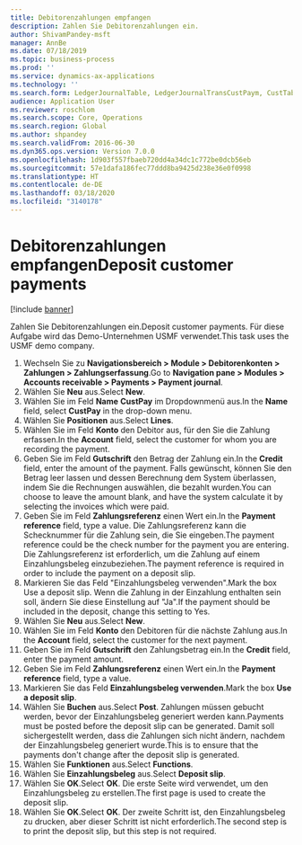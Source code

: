 ```yaml
---
title: Debitorenzahlungen empfangen
description: Zahlen Sie Debitorenzahlungen ein.
author: ShivamPandey-msft
manager: AnnBe
ms.date: 07/18/2019
ms.topic: business-process
ms.prod: ''
ms.service: dynamics-ax-applications
ms.technology: ''
ms.search.form: LedgerJournalTable, LedgerJournalTransCustPaym, CustTableLookup
audience: Application User
ms.reviewer: roschlom
ms.search.scope: Core, Operations
ms.search.region: Global
ms.author: shpandey
ms.search.validFrom: 2016-06-30
ms.dyn365.ops.version: Version 7.0.0
ms.openlocfilehash: 1d903f557fbaeb720dd4a34dc1c772be0dcb56eb
ms.sourcegitcommit: 57e1dafa186fec77ddd8ba9425d238e36e0f0998
ms.translationtype: HT
ms.contentlocale: de-DE
ms.lasthandoff: 03/18/2020
ms.locfileid: "3140178"
---
```

# <a name="deposit-customer-payments"></a><span data-ttu-id="57b5b-103">Debitorenzahlungen empfangen</span><span class="sxs-lookup"><span data-stu-id="57b5b-103">Deposit customer payments</span></span>

[!include [banner](../../includes/banner.md)]

<span data-ttu-id="57b5b-104">Zahlen Sie Debitorenzahlungen ein.</span><span class="sxs-lookup"><span data-stu-id="57b5b-104">Deposit customer payments.</span></span> <span data-ttu-id="57b5b-105">Für diese Aufgabe wird das Demo-Unternehmen USMF verwendet.</span><span class="sxs-lookup"><span data-stu-id="57b5b-105">This task uses the USMF demo company.</span></span>

1. <span data-ttu-id="57b5b-106">Wechseln Sie zu **Navigationsbereich > Module > Debitorenkonten > Zahlungen > Zahlungserfassung**.</span><span class="sxs-lookup"><span data-stu-id="57b5b-106">Go to **Navigation pane > Modules > Accounts receivable > Payments > Payment journal**.</span></span>
2. <span data-ttu-id="57b5b-107">Wählen Sie **Neu** aus.</span><span class="sxs-lookup"><span data-stu-id="57b5b-107">Select **New**.</span></span>
3. <span data-ttu-id="57b5b-108">Wählen Sie im Feld **Name** **CustPay** im Dropdownmenü aus.</span><span class="sxs-lookup"><span data-stu-id="57b5b-108">In the **Name** field, select **CustPay** in the drop-down menu.</span></span>
4. <span data-ttu-id="57b5b-109">Wählen Sie **Positionen** aus.</span><span class="sxs-lookup"><span data-stu-id="57b5b-109">Select **Lines**.</span></span>
5. <span data-ttu-id="57b5b-110">Wählen Sie im Feld **Konto** den Debitor aus, für den Sie die Zahlung erfassen.</span><span class="sxs-lookup"><span data-stu-id="57b5b-110">In the **Account** field, select the customer for whom you are recording the payment.</span></span>
6. <span data-ttu-id="57b5b-111">Geben Sie im Feld **Gutschrift** den Betrag der Zahlung ein.</span><span class="sxs-lookup"><span data-stu-id="57b5b-111">In the **Credit** field, enter the amount of the payment.</span></span> <span data-ttu-id="57b5b-112">Falls gewünscht, können Sie den Betrag leer lassen und dessen Berechnung dem System überlassen, indem Sie die Rechnungen auswählen, die bezahlt wurden.</span><span class="sxs-lookup"><span data-stu-id="57b5b-112">You can choose to leave the amount blank, and have the system calculate it by selecting the invoices which were paid.</span></span>  
7. <span data-ttu-id="57b5b-113">Geben Sie im Feld **Zahlungsreferenz** einen Wert ein.</span><span class="sxs-lookup"><span data-stu-id="57b5b-113">In the **Payment reference** field, type a value.</span></span> <span data-ttu-id="57b5b-114">Die Zahlungsreferenz kann die Schecknummer für die Zahlung sein, die Sie eingeben.</span><span class="sxs-lookup"><span data-stu-id="57b5b-114">The payment reference could be the check number for the payment you are entering.</span></span> <span data-ttu-id="57b5b-115">Die Zahlungsreferenz ist erforderlich, um die Zahlung auf einem Einzahlungsbeleg einzubeziehen.</span><span class="sxs-lookup"><span data-stu-id="57b5b-115">The payment reference is required in order to include the payment on a deposit slip.</span></span>  
8. <span data-ttu-id="57b5b-116">Markieren Sie das Feld "Einzahlungsbeleg verwenden".</span><span class="sxs-lookup"><span data-stu-id="57b5b-116">Mark the box Use a deposit slip.</span></span> <span data-ttu-id="57b5b-117">Wenn die Zahlung in der Einzahlung enthalten sein soll, ändern Sie diese Einstellung auf "Ja".</span><span class="sxs-lookup"><span data-stu-id="57b5b-117">If the payment should be included in the deposit, change this setting to Yes.</span></span>  
9. <span data-ttu-id="57b5b-118">Wählen Sie **Neu** aus.</span><span class="sxs-lookup"><span data-stu-id="57b5b-118">Select **New**.</span></span>
10. <span data-ttu-id="57b5b-119">Wählen Sie im Feld **Konto** den Debitoren für die nächste Zahlung aus.</span><span class="sxs-lookup"><span data-stu-id="57b5b-119">In the **Account** field, select the customer for the next payment.</span></span>
11. <span data-ttu-id="57b5b-120">Geben Sie im Feld **Gutschrift** den Zahlungsbetrag ein.</span><span class="sxs-lookup"><span data-stu-id="57b5b-120">In the **Credit** field, enter the payment amount.</span></span>
12. <span data-ttu-id="57b5b-121">Geben Sie im Feld **Zahlungsreferenz** einen Wert ein.</span><span class="sxs-lookup"><span data-stu-id="57b5b-121">In the **Payment reference** field, type a value.</span></span>
13. <span data-ttu-id="57b5b-122">Markieren Sie das Feld **Einzahlungsbeleg verwenden**.</span><span class="sxs-lookup"><span data-stu-id="57b5b-122">Mark the box **Use a deposit slip**.</span></span>
14. <span data-ttu-id="57b5b-123">Wählen Sie **Buchen** aus.</span><span class="sxs-lookup"><span data-stu-id="57b5b-123">Select **Post**.</span></span> <span data-ttu-id="57b5b-124">Zahlungen müssen gebucht werden, bevor der Einzahlungsbeleg generiert werden kann.</span><span class="sxs-lookup"><span data-stu-id="57b5b-124">Payments must be posted before the deposit slip can be generated.</span></span> <span data-ttu-id="57b5b-125">Damit soll sichergestellt werden, dass die Zahlungen sich nicht ändern, nachdem der Einzahlungsbeleg generiert wurde.</span><span class="sxs-lookup"><span data-stu-id="57b5b-125">This is to ensure that the payments don't change after the deposit slip is generated.</span></span>  
15. <span data-ttu-id="57b5b-126">Wählen Sie **Funktionen** aus.</span><span class="sxs-lookup"><span data-stu-id="57b5b-126">Select **Functions**.</span></span>
16. <span data-ttu-id="57b5b-127">Wählen Sie **Einzahlungsbeleg** aus.</span><span class="sxs-lookup"><span data-stu-id="57b5b-127">Select **Deposit slip**.</span></span>
17. <span data-ttu-id="57b5b-128">Wählen Sie **OK**.</span><span class="sxs-lookup"><span data-stu-id="57b5b-128">Select **OK**.</span></span> <span data-ttu-id="57b5b-129">Die erste Seite wird verwendet, um den Einzahlungsbeleg zu erstellen.</span><span class="sxs-lookup"><span data-stu-id="57b5b-129">The first page is used to create the deposit slip.</span></span>  
18. <span data-ttu-id="57b5b-130">Wählen Sie **OK**.</span><span class="sxs-lookup"><span data-stu-id="57b5b-130">Select **OK**.</span></span> <span data-ttu-id="57b5b-131">Der zweite Schritt ist, den Einzahlungsbeleg zu drucken, aber dieser Schritt ist nicht erforderlich.</span><span class="sxs-lookup"><span data-stu-id="57b5b-131">The second step is to print the deposit slip, but this step is not required.</span></span>  


